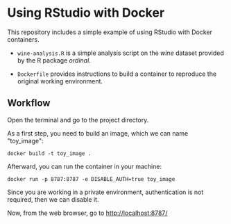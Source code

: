 # Using RStudio with Docker

This repository includes a simple example of using RStudio with Docker containers.

- `wine-analysis.R` is a simple analysis script on the *wine* dataset provided by the R package *ordinal*.

- `Dockerfile` provides instructions to build a container to reproduce the original working environment.

## Workflow

Open the terminal and go to the project directory.

As a first step, you need to build an image, which we can name "toy_image":

```
docker build -t toy_image .
```

Afterward, you can run the container in your machine:

```
docker run -p 8787:8787 -e DISABLE_AUTH=true toy_image
```

Since you are working in a private environment, authentication is not required, then we can disable it.

Now, from the web browser, go to [http://localhost:8787/](http://localhost:8787/)
